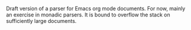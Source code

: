 
Draft version of a parser for Emacs org mode documents. For now, mainly an exercise in monadic parsers. It is bound to overflow the stack on sufficiently large documents.
